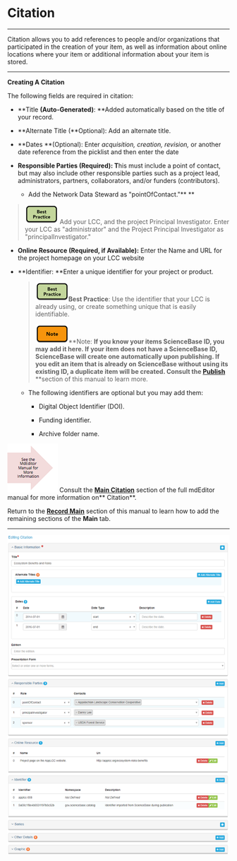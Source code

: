 # Citation

---

Citation allows you to add references to people and/or organizations that participated in the creation of your item, as well as information about online locations where your item or additional information about your item is stored.

---

**Creating A Citation**

The following fields are required in citation:

* **Title **\(Auto-Generated\)**: **Added automatically based on the title of your record.
* **Alternate Title \(**Optional\): Add an alternate title.
* **Dates **\(Optional\): Enter _acquisition, creation, revision,_ or another date reference from the picklist and then enter the date
* **Responsible Parties \(**Required\)**: T**his must include a point of contact, but may also include other responsible parties such as a project lead, administrators, partners, collaborators, and/or funders \(contributors\).

  * Add the Network Data Steward as "pointOfContact."** **

> ![](/assets/best_practice_small.png) Add your LCC, and the project Principal Investigator. Enter your LCC as "administrator" and the Project Principal Investigator as "principalInvestigator."

* **Online Resource \(**Required, if Available\)**:** Enter the Name and URL for the project homepage on your LCC website

* **Identifier: **Enter a unique identifier for your project or product.

  > ![](/assets/best_practice_small.png)**Best Practice**: Use the identifier that your LCC is already using, or create something unique that is easily identifiable.
  >
  > ![](/assets/note_small.png)**Note: **If you know your items ScienceBase ID, you may add it here. If your item does not have a ScienceBase ID, ScienceBase will create one automatically upon publishing. If you edit an item that is already on ScienceBase without using its existing ID, a duplicate item will be created. Consult the [**Publish**](/publish.md)** **section of this manual to learn more.

  * The following identifiers are optional but you may add them:

    * Digital Object Identifier \(DOI\).

    * Funding identifier.

    * Archive folder name.

![](/assets/see_full_manual_for.png) Consult the [**Main Citation**](https://adiwg.gitbooks.io/mdeditor/content/record/edit/main/citation.html) section of the full mdEditor manual for more information on** Citation**.

Return to the [**Record Main**](/record/edit/main.md) section of this manual to learn how to add the remaining sections of the **Main** tab.

---

![](/assets/main_citation_window.png)

